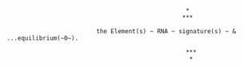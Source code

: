 


                                                      *
                                                     ***

                             the Element(s) ~ RNA ~ signature(s) ~ & ...equilibrium(~0~).
               
                                                      ***
                                                       *
                                              

